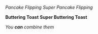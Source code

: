 *Pancake Flipping*
_Super Pancake Flipping_

**Buttering Toast**
__Super Buttering Toast__

_You **can** combine them_
